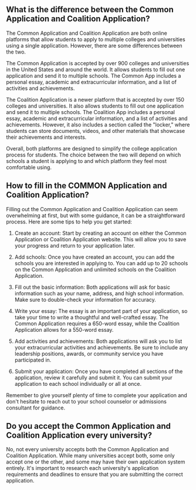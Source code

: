 ## What is the difference between the Common Application and Coalition Application?
The Common Application and Coalition Application are both online platforms that allow students to apply to multiple colleges and universities using a single application. However, there are some differences between the two.

The Common Application is accepted by over 900 colleges and universities in the United States and around the world. It allows students to fill out one application and send it to multiple schools. The Common App includes a personal essay, academic and extracurricular information, and a list of activities and achievements.

The Coalition Application is a newer platform that is accepted by over 150 colleges and universities. It also allows students to fill out one application and send it to multiple schools. The Coalition App includes a personal essay, academic and extracurricular information, and a list of activities and achievements. However, it also includes a section called the "locker," where students can store documents, videos, and other materials that showcase their achievements and interests.

Overall, both platforms are designed to simplify the college application process for students. The choice between the two will depend on which schools a student is applying to and which platform they feel most comfortable using.
## How to fill in the COMMON Application and Coalition Application?
Filling out the Common Application and Coalition Application can seem overwhelming at first, but with some guidance, it can be a straightforward process. Here are some tips to help you get started:

1. Create an account: Start by creating an account on either the Common Application or Coalition Application website. This will allow you to save your progress and return to your application later.

2. Add schools: Once you have created an account, you can add the schools you are interested in applying to. You can add up to 20 schools on the Common Application and unlimited schools on the Coalition Application.

3. Fill out the basic information: Both applications will ask for basic information such as your name, address, and high school information. Make sure to double-check your information for accuracy.

4. Write your essay: The essay is an important part of your application, so take your time to write a thoughtful and well-crafted essay. The Common Application requires a 650-word essay, while the Coalition Application allows for a 550-word essay.

5. Add activities and achievements: Both applications will ask you to list your extracurricular activities and achievements. Be sure to include any leadership positions, awards, or community service you have participated in.

6. Submit your application: Once you have completed all sections of the application, review it carefully and submit it. You can submit your application to each school individually or all at once.

Remember to give yourself plenty of time to complete your application and don't hesitate to reach out to your school counselor or admissions consultant for guidance.
## Do you accept the Common Application and Coalition Application every university?
No, not every university accepts both the Common Application and Coalition Application. While many universities accept both, some only accept one or the other, and some may have their own application system entirely. It's important to research each university's application requirements and deadlines to ensure that you are submitting the correct application.
